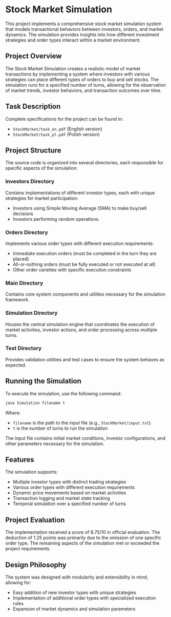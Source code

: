 # Stock Market Simulation

This project implements a comprehensive stock market simulation system that models transactional behaviors between investors, orders, and market dynamics. The simulation provides insights into how different investment strategies and order types interact within a market environment.

## Project Overview

The Stock Market Simulation creates a realistic model of market transactions by implementing a system where investors with various strategies can place different types of orders to buy and sell stocks. The simulation runs for a specified number of turns, allowing for the observation of market trends, investor behaviors, and transaction outcomes over time.

## Task Description

Complete specifications for the project can be found in:
- `StockMarket/task_en.pdf` (English version)
- `StockMarket/task_pl.pdf` (Polish version)

## Project Structure

The source code is organized into several directories, each responsible for specific aspects of the simulation:

### Investors Directory
Contains implementations of different investor types, each with unique strategies for market participation:
- Investors using Simple Moving Average (SMA) to make buy/sell decisions
- Investors performing random operations.

### Orders Directory
Implements various order types with different execution requirements:
- Immediate execution orders (must be completed in the turn they are placed)
- All-or-nothing orders (must be fully executed or not executed at all)
- Other order varieties with specific execution constraints

### Main Directory
Contains core system components and utilities necessary for the simulation framework.

### Simulation Directory
Houses the central simulation engine that coordinates the execution of market activities, investor actions, and order processing across multiple turns.

### Test Directory
Provides validation utilities and test cases to ensure the system behaves as expected.

## Running the Simulation

To execute the simulation, use the following command:

```bash
java Simulation filename t
```

Where:
- `filename` is the path to the input file (e.g., `StockMarket/input.txt`)
- `t` is the number of turns to run the simulation

The input file contains initial market conditions, investor configurations, and other parameters necessary for the simulation.

## Features

The simulation supports:
- Multiple investor types with distinct trading strategies
- Various order types with different execution requirements
- Dynamic price movements based on market activities
- Transaction logging and market state tracking
- Temporal simulation over a specified number of turns

## Project Evaluation

The implementation received a score of 8.75/10 in official evaluation. The deduction of 1.25 points was primarily due to the omission of one specific order type. The remaining aspects of the simulation met or exceeded the project requirements.

## Design Philosophy

The system was designed with modularity and extensibility in mind, allowing for:
- Easy addition of new investor types with unique strategies
- Implementation of additional order types with specialized execution rules
- Expansion of market dynamics and simulation parameters
